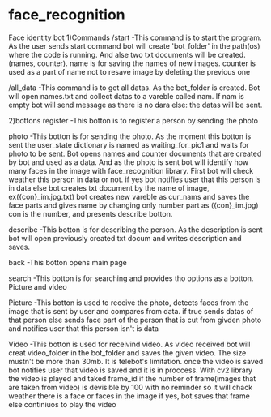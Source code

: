 # face_recognition
Face identity bot
1)Commands
/start -This command is to start the program. As the user sends start command bot will create 'bot_folder' in the path(os) where the code is running. And alse two txt documents will be created. (names, counter). name is for saving the names of new images. counter is used as a part of name not to resave image by deleting the previous one 

/all_data -This command is to get all datas. As the bot_folder is created. Bot will open names.txt and collect datas to a vareble called nam. If nam is empty bot will send message as  there is no dara else: the datas will be sent.

2)bottons
register -This botton is to register a person by sending the photo

photo -This botton is for sending the photo. As the moment this botton is sent the user_state dictionary is named as waiting_for_pic1 and waits for photo to be sent. Bot opens names and counter documents that are created by bot and used as a data. And as the photo is sent bot will identify how many faces in the image with face_recognition library. First bot will check weather this person in data or not. if yes bot notifies user that this person is in data else bot creates txt document by the name of image, ex({con}_im.jpg.txt)  bot  creates new vareble as cur_nams and  saves the face parts and gives name by changing only number part as ({con}_im.jpg) con is the number, and presents describe botton. 

describe -This botton is for describing the person. As the description is sent bot will open previously created txt docum and writes description and saves.

back -This botton opens main page

search -This botton is for searching and provides tho options as a botton. Picture and video

Picture -This botton is used to receive the photo, detects faces from the image that is sent by user and compares from data. if true sends datas of that person else sends face part of the person that is cut from givden photo and notifies user that this person isn't is data

Video -This botton is used for receivind video. As video received bot will creat video_folder in the bot_folder and saves the given video. The size mustn't be more than 30mb. It is telebot's limitation. once the video is saved bot notifies user that video is saved and it is in proccess. With cv2 library the video is played and taked frame_id if the number of frame(images that are taken from video) is devisible by 100 with no reminder so it will chack weather there is a face or faces in the image if yes, bot saves that frame else continiuos to play the video




